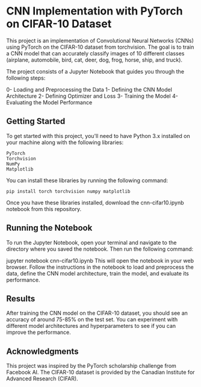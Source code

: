 
# CNN Implementation with PyTorch on CIFAR-10 Dataset

This project is an implementation of Convolutional Neural Networks (CNNs) using PyTorch on the CIFAR-10 dataset from torchvision. The goal is to train a CNN model that can accurately classify images of 10 different classes (airplane, automobile, bird, cat, deer, dog, frog, horse, ship, and truck).

The project consists of a Jupyter Notebook that guides you through the following steps:

0- Loading and Preprocessing the Data
1- Defining the CNN Model Architecture
2- Defining Optimizer and Loss
3- Training the Model
4- Evaluating the Model Performance

## Getting Started

To get started with this project, you'll need to have Python 3.x installed on your machine along with the following libraries:
```
PyTorch
Torchvision
NumPy
Matplotlib
```

You can install these libraries by running the following command:
```
pip install torch torchvision numpy matplotlib
```
Once you have these libraries installed, download the cnn-cifar10.ipynb notebook from this repository.

## Running the Notebook

To run the Jupyter Notebook, open your terminal and navigate to the directory where you saved the notebook. Then run the following command:

jupyter notebook cnn-cifar10.ipynb
This will open the notebook in your web browser. Follow the instructions in the notebook to load and preprocess the data, define the CNN model architecture, train the model, and evaluate its performance.

## Results

After training the CNN model on the CIFAR-10 dataset, you should see an accuracy of around 75-85% on the test set. You can experiment with different model architectures and hyperparameters to see if you can improve the performance.

## Acknowledgments

This project was inspired by the PyTorch scholarship challenge from Facebook AI. The CIFAR-10 dataset is provided by the Canadian Institute for Advanced Research (CIFAR).
